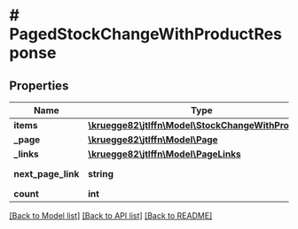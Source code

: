 # # PagedStockChangeWithProductResponse

## Properties

Name | Type | Description | Notes
------------ | ------------- | ------------- | -------------
**items** | [**\kruegge82\jtlffn\Model\StockChangeWithProduct[]**](StockChangeWithProduct.md) |  | [optional]
**_page** | [**\kruegge82\jtlffn\Model\Page**](Page.md) |  |
**_links** | [**\kruegge82\jtlffn\Model\PageLinks**](PageLinks.md) |  | [optional]
**next_page_link** | **string** |  | [optional] [readonly]
**count** | **int** |  |

[[Back to Model list]](../../README.md#models) [[Back to API list]](../../README.md#endpoints) [[Back to README]](../../README.md)
